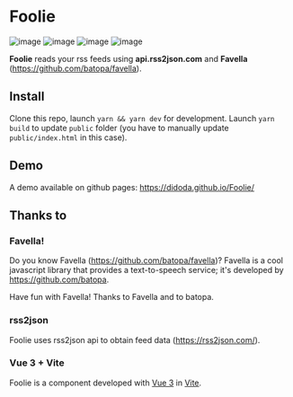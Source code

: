 # Foolie

![image](https://img.shields.io/badge/Favella-38B2AC?style=for-the-badge&logo=favella&logoColor=white)
![image](https://img.shields.io/badge/Rsstojson-B2AC38?style=for-the-badge&logo=rss2json&logoColor=white)
![image](https://img.shields.io/badge/Vite-B73BFE?style=for-the-badge&logo=vite&logoColor=FFD62E)
![image](https://img.shields.io/badge/Vue.js-35495E?style=for-the-badge&logo=vuedotjs&logoColor=4FC08D)

**Foolie** reads your rss feeds using **api.rss2json.com** and **Favella** (https://github.com/batopa/favella).

## Install
Clone this repo, launch `yarn && yarn dev` for development.
Launch `yarn build` to update `public` folder (you have to manually update `public/index.html` in this case).

## Demo

A demo available on github pages: https://didoda.github.io/Foolie/

## Thanks to 

### Favella!

Do you know Favella (https://github.com/batopa/favella)?
Favella is a cool javascript library that provides a text-to-speech service; it's developed by https://github.com/batopa.

Have fun with Favella!
Thanks to Favella and to batopa.

### rss2json

Foolie uses rss2json api to obtain feed data (https://rss2json.com/).

### Vue 3 + Vite

Foolie is a component developed with [Vue 3](https://v3.vuejs.org/) in [Vite](https://vitejs.dev/).
